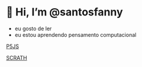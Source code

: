 # 👋 Hi, I’m @santosfanny
-  eu gosto de ler
-  eu estou aprendendo pensamento computacional

[P5JS](https://editor.p5js.org/fany.santos/sketches/-JVVGmVNQ)

[SCRATH](https://scratch.mit.edu/users/fanysantoss/)

 
